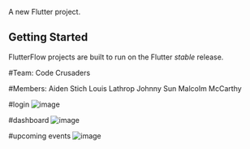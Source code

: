 A new Flutter project.

## Getting Started

FlutterFlow projects are built to run on the Flutter _stable_ release.

#Team: Code Crusaders

#Members:
Aiden Stich
Louis Lathrop
Johnny Sun
Malcolm McCarthy


#login
![image](https://github.com/LouisLathrop/Hack4Good/assets/117998468/af1a36ee-5100-4d74-9814-c2eed6c244c6)

#dashboard
![image](https://github.com/LouisLathrop/Hack4Good/assets/117998468/5cdda794-60c5-4462-b057-03d7eaa736e9)

#upcoming events
![image](https://github.com/LouisLathrop/Hack4Good/assets/117998468/9b862405-a54b-4c59-8e48-506b86dd8e84)
